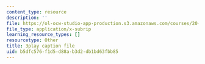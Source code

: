 ```yaml
---
content_type: resource
description: ''
file: https://ol-ocw-studio-app-production.s3.amazonaws.com/courses/20-219-becoming-the-next-bill-nye-writing-and-hosting-the-educational-show-january-iap-2015/b5dfc576f1d5d88ab3d2db1bd63fbb85_bB7KvV3tRZA.srt
file_type: application/x-subrip
learning_resource_types: []
resourcetype: Other
title: 3play caption file
uid: b5dfc576-f1d5-d88a-b3d2-db1bd63fbb85
---
```

